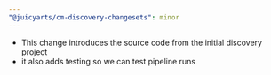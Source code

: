 ```yaml
---
"@juicyarts/cm-discovery-changesets": minor
---
```


- This change introduces the source code from the initial discovery project
- it also adds testing so we can test pipeline runs
